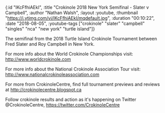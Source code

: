 {:id "IKcFfhiAEkI",
 :title "Crokinole 2018 New York Semifinal - Slater v Campbell",
 :author "Nathan Walsh",
 :layout :youtube,
 :thumbnail "https://i.ytimg.com/vi/IKcFfhiAEkI/mqdefault.jpg",
 :duration "00:10:22",
 :date "2018-08-05",
 :youtube-tags
 ["crokinole"
  "slater"
  "campbell"
  "singles"
  "nca"
  "new york"
  "turtle island"]}


The semifinal from the 2018 Turtle Island Crokinole Tournament between Fred Slater and Roy Campbell in New York.

For more info about the World Crokinole Championships visit: http://www.worldcrokinole.com

For more info about the National Crokinole Association Tour visit: http://www.nationalcrokinoleassociation.com

For more from CrokinoleCentre, find full tournament previews and reviews at http://crokinolecentre.blogspot.ca

Follow crokinole results and action as it's happening on Twitter @CrokinoleCentre, https://twitter.com/CrokinoleCentre
